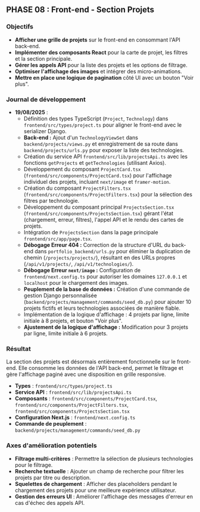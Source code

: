 ## PHASE 08 : Front-end - Section Projets

### Objectifs

-   **Afficher une grille de projets** sur le front-end en consommant l'API back-end.
-   **Implémenter des composants React** pour la carte de projet, les filtres et la section principale.
-   **Gérer les appels API** pour la liste des projets et les options de filtrage.
-   **Optimiser l'affichage des images** et intégrer des micro-animations.
-   **Mettre en place une logique de pagination** côté UI avec un bouton "Voir plus".

### Journal de développement

-   **19/08/2025** :
    -   Définition des types TypeScript (`Project`, `Technology`) dans `frontend/src/types/project.ts` pour aligner le front-end avec le serializer Django.
    -   **Back-end :** Ajout d'un `TechnologyViewSet` dans `backend/projects/views.py` et enregistrement de sa route dans `backend/projects/urls.py` pour exposer la liste des technologies.
    -   Création du service API `frontend/src/lib/projectsApi.ts` avec les fonctions `getProjects` et `getTechnologies` (utilisant Axios).
    -   Développement du composant `ProjectCard.tsx` (`frontend/src/components/ProjectCard.tsx`) pour l'affichage individuel des projets, incluant `next/image` et `framer-motion`.
    -   Création du composant `ProjectFilters.tsx` (`frontend/src/components/ProjectFilters.tsx`) pour la sélection des filtres par technologie.
    -   Développement du composant principal `ProjectsSection.tsx` (`frontend/src/components/ProjectsSection.tsx`) gérant l'état (chargement, erreur, filtres), l'appel API et le rendu des cartes de projets.
    -   Intégration de `ProjectsSection` dans la page principale `frontend/src/app/page.tsx`.
    -   **Débogage Erreur 404 :** Correction de la structure d'URL du back-end dans `portfolio_backend/urls.py` pour éliminer la duplication de chemin (`/projects/projects/`), résultant en des URLs propres (`/api/v1/projects/`, `/api/v1/technologies/`).
    -   **Débogage Erreur `next/image` :** Configuration de `frontend/next.config.ts` pour autoriser les domaines `127.0.0.1` et `localhost` pour le chargement des images.
    -   **Peuplement de la base de données :** Création d'une commande de gestion Django personnalisée (`backend/projects/management/commands/seed_db.py`) pour ajouter 10 projets fictifs et leurs technologies associées de manière fiable.
    -   Implémentation de la logique d'affichage : 4 projets par ligne, limite initiale à 8 projets, et bouton "Voir plus".
    -   **Ajustement de la logique d'affichage :** Modification pour 3 projets par ligne, limite initiale à 6 projets.

### Résultat

La section des projets est désormais entièrement fonctionnelle sur le front-end. Elle consomme les données de l'API back-end, permet le filtrage et gère l'affichage paginé avec une disposition en grille responsive.

-   **Types** : `frontend/src/types/project.ts`
-   **Service API** : `frontend/src/lib/projectsApi.ts`
-   **Composants** : `frontend/src/components/ProjectCard.tsx`, `frontend/src/components/ProjectFilters.tsx`, `frontend/src/components/ProjectsSection.tsx`
-   **Configuration Next.js** : `frontend/next.config.ts`
-   **Commande de peuplement** : `backend/projects/management/commands/seed_db.py`

### Axes d'amélioration potentiels

-   **Filtrage multi-critères** : Permettre la sélection de plusieurs technologies pour le filtrage.
-   **Recherche textuelle** : Ajouter un champ de recherche pour filtrer les projets par titre ou description.
-   **Squelettes de chargement** : Afficher des placeholders pendant le chargement des projets pour une meilleure expérience utilisateur.
-   **Gestion des erreurs UI** : Améliorer l'affichage des messages d'erreur en cas d'échec des appels API.
